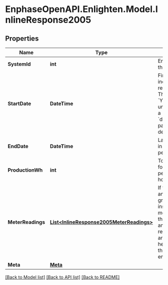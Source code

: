 # EnphaseOpenAPI.Enlighten.Model.InlineResponse2005

## Properties

Name | Type | Description | Notes
------------ | ------------- | ------------- | -------------
**SystemId** | **int** | Enlighten ID for this system. | 
**StartDate** | **DateTime** | First day included in the reporting period. The format is &#x60;YYYY-mm-dd&#x60; unless you pass a &#x60;datetime_format&#x60; parameter as described [here](https://developer.enphase.com/docs#Datetimes). | 
**EndDate** | **DateTime** | Last day included in the reporting period. | 
**ProductionWh** | **int** | Total production for the requested period in Watt-hours. | 
**MeterReadings** | [**List&lt;InlineResponse2005MeterReadings&gt;**](InlineResponse2005MeterReadings.md) | If the system has any revenue-grade meters installed, the meter readings at the beginning and end of the reporting period are included here. Otherwise, the array is empty. | 
**Meta** | [**Meta**](Meta.md) |  | 

[[Back to Model list]](../README.md#documentation-for-models) [[Back to API list]](../README.md#documentation-for-api-endpoints) [[Back to README]](../README.md)

